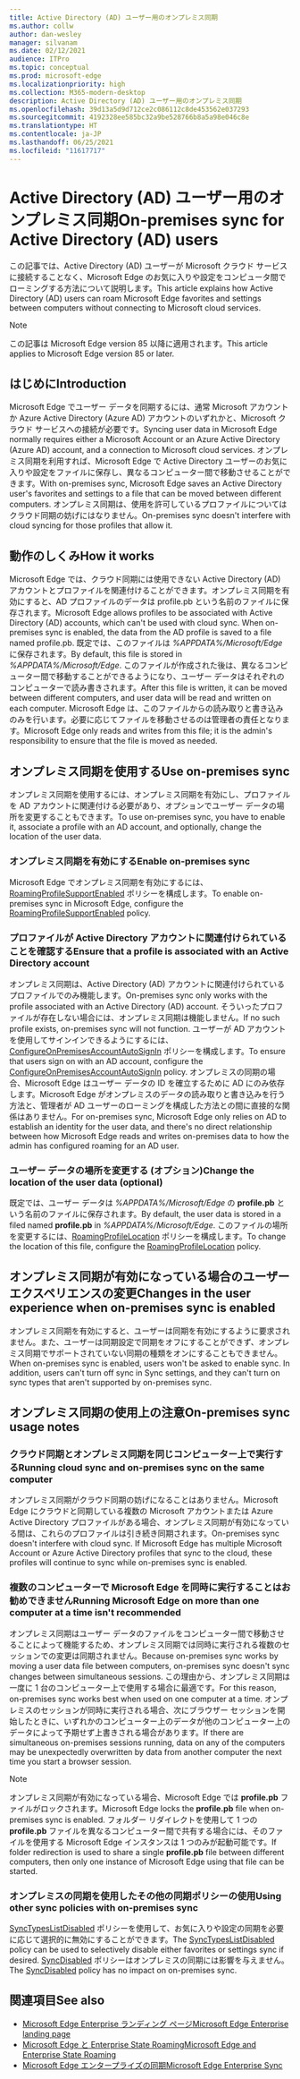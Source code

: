 ```yaml
---
title: Active Directory (AD) ユーザー用のオンプレミス同期
ms.author: collw
author: dan-wesley
manager: silvanam
ms.date: 02/12/2021
audience: ITPro
ms.topic: conceptual
ms.prod: microsoft-edge
ms.localizationpriority: high
ms.collection: M365-modern-desktop
description: Active Directory (AD) ユーザー用のオンプレミス同期
ms.openlocfilehash: 39d13a5d9d712ce2c086112c8de453562e037293
ms.sourcegitcommit: 4192328ee585bc32a9be528766b8a5a98e046c8e
ms.translationtype: HT
ms.contentlocale: ja-JP
ms.lasthandoff: 06/25/2021
ms.locfileid: "11617717"
---
```

# <a name="on-premises-sync-for-active-directory-ad-users"></a><span data-ttu-id="520ef-103">Active Directory (AD) ユーザー用のオンプレミス同期</span><span class="sxs-lookup"><span data-stu-id="520ef-103">On-premises sync for Active Directory (AD) users</span></span>

<span data-ttu-id="520ef-104">この記事では、Active Directory (AD) ユーザーが Microsoft クラウド サービスに接続することなく、Microsoft Edge のお気に入りや設定をコンピュータ間でローミングする方法について説明します。</span><span class="sxs-lookup"><span data-stu-id="520ef-104">This article explains how Active Directory (AD) users can roam Microsoft Edge favorites and settings between computers without connecting to Microsoft cloud services.</span></span>

> [!NOTE]
> <span data-ttu-id="520ef-105">この記事は Microsoft Edge version 85 以降に適用されます。</span><span class="sxs-lookup"><span data-stu-id="520ef-105">This article applies to Microsoft Edge version 85 or later.</span></span>

## <a name="introduction"></a><span data-ttu-id="520ef-106">はじめに</span><span class="sxs-lookup"><span data-stu-id="520ef-106">Introduction</span></span>

<span data-ttu-id="520ef-107">Microsoft Edge でユーザー データを同期するには、通常 Microsoft アカウントか Azure Active Directory (Azure AD) アカウントのいずれかと、Microsoft クラウド サービスへの接続が必要です。</span><span class="sxs-lookup"><span data-stu-id="520ef-107">Syncing user data in Microsoft Edge normally requires either a Microsoft Account or an Azure Active Directory (Azure AD) account, and a connection to Microsoft cloud services.</span></span> <span data-ttu-id="520ef-108">オンプレミス同期を利用すれば、Microsoft Edge で Active Directory ユーザーのお気に入りや設定をファイルに保存し、異なるコンピューター間で移動させることができます。</span><span class="sxs-lookup"><span data-stu-id="520ef-108">With on-premises sync, Microsoft Edge saves an Active Directory user's favorites and settings to a file that can be moved between different computers.</span></span> <span data-ttu-id="520ef-109">オンプレミス同期は、使用を許可しているプロファイルについてはクラウド同期の妨げにはなりません。</span><span class="sxs-lookup"><span data-stu-id="520ef-109">On-premises sync doesn't interfere with cloud syncing for those profiles that allow it.</span></span>

## <a name="how-it-works"></a><span data-ttu-id="520ef-110">動作のしくみ</span><span class="sxs-lookup"><span data-stu-id="520ef-110">How it works</span></span>

<span data-ttu-id="520ef-111">Microsoft Edge では、クラウド同期には使用できない Active Directory (AD) アカウントとプロファイルを関連付けることができます。オンプレミス同期を有効にすると、AD プロファイルのデータは profile.pb という名前のファイルに保存されます。</span><span class="sxs-lookup"><span data-stu-id="520ef-111">Microsoft Edge allows profiles to be associated with Active Directory (AD) accounts, which can't be used with cloud sync. When on-premises sync is enabled, the data from the AD profile is saved to a file named profile.pb.</span></span> <span data-ttu-id="520ef-112">既定では、このファイルは *%APPDATA%/Microsoft/Edge* に保存されます。</span><span class="sxs-lookup"><span data-stu-id="520ef-112">By default, this file is stored in *%APPDATA%/Microsoft/Edge*.</span></span> <span data-ttu-id="520ef-113">このファイルが作成された後は、異なるコンピューター間で移動することができるようになり、ユーザー データはそれぞれのコンピューターで読み書きされます。</span><span class="sxs-lookup"><span data-stu-id="520ef-113">After this file is written, it can be moved between different computers, and user data will be read and written on each computer.</span></span> <span data-ttu-id="520ef-114">Microsoft Edge は、このファイルからの読み取りと書き込みのみを行います。必要に応じてファイルを移動させるのは管理者の責任となります。</span><span class="sxs-lookup"><span data-stu-id="520ef-114">Microsoft Edge only reads and writes from this file; it is the admin's responsibility to ensure that the file is moved as needed.</span></span>

## <a name="use-on-premises-sync"></a><span data-ttu-id="520ef-115">オンプレミス同期を使用する</span><span class="sxs-lookup"><span data-stu-id="520ef-115">Use on-premises sync</span></span>

<span data-ttu-id="520ef-116">オンプレミス同期を使用するには、オンプレミス同期を有効にし、プロファイルを AD アカウントに関連付ける必要があり、オプションでユーザー データの場所を変更することもできます。</span><span class="sxs-lookup"><span data-stu-id="520ef-116">To use on-premises sync, you have to enable it, associate a profile with an AD account, and optionally, change the location of the user data.</span></span>

### <a name="enable-on-premises-sync"></a><span data-ttu-id="520ef-117">オンプレミス同期を有効にする</span><span class="sxs-lookup"><span data-stu-id="520ef-117">Enable on-premises sync</span></span>

<span data-ttu-id="520ef-118">Microsoft Edge でオンプレミス同期を有効にするには、[RoamingProfileSupportEnabled](./microsoft-edge-policies.md#roamingprofilesupportenabled) ポリシーを構成します。</span><span class="sxs-lookup"><span data-stu-id="520ef-118">To enable on-premises sync in Microsoft Edge, configure the [RoamingProfileSupportEnabled](./microsoft-edge-policies.md#roamingprofilesupportenabled) policy.</span></span>

### <a name="ensure-that-a-profile-is-associated-with-an-active-directory-account"></a><span data-ttu-id="520ef-119">プロファイルが Active Directory アカウントに関連付けられていることを確認する</span><span class="sxs-lookup"><span data-stu-id="520ef-119">Ensure that a profile is associated with an Active Directory account</span></span>

<span data-ttu-id="520ef-120">オンプレミス同期は、Active Directory (AD) アカウントに関連付けられているプロファイルでのみ機能します。</span><span class="sxs-lookup"><span data-stu-id="520ef-120">On-premises sync only works with the profile associated with an Active Directory (AD) account.</span></span> <span data-ttu-id="520ef-121">そういったプロファイルが存在しない場合には、オンプレミス同期は機能しません。</span><span class="sxs-lookup"><span data-stu-id="520ef-121">If no such profile exists, on-premises sync will not function.</span></span> <span data-ttu-id="520ef-122">ユーザーが AD アカウントを使用してサインインできるようにするには、[ConfigureOnPremisesAccountAutoSignIn](./microsoft-edge-policies.md#configureonpremisesaccountautosignin) ポリシーを構成します。</span><span class="sxs-lookup"><span data-stu-id="520ef-122">To ensure that users sign on with an AD account, configure the [ConfigureOnPremisesAccountAutoSignIn](./microsoft-edge-policies.md#configureonpremisesaccountautosignin) policy.</span></span> <span data-ttu-id="520ef-123">オンプレミスの同期の場合、Microsoft Edge はユーザー データの ID を確立するために AD にのみ依存します。Microsoft Edge がオンプレミスのデータの読み取りと書き込みを行う方法と、管理者が AD ユーザーのローミングを構成した方法との間に直接的な関係はありません。</span><span class="sxs-lookup"><span data-stu-id="520ef-123">For on-premises sync, Microsoft Edge only relies on AD to establish an identity for the user data, and there's no direct relationship between how Microsoft Edge reads and writes on-premises data to how the admin has configured roaming for an AD user.</span></span>

### <a name="change-the-location-of-the-user-data-optional"></a><span data-ttu-id="520ef-124">ユーザー データの場所を変更する (オプション)</span><span class="sxs-lookup"><span data-stu-id="520ef-124">Change the location of the user data (optional)</span></span>

<span data-ttu-id="520ef-125">既定では、ユーザー データは *%APPDATA%/Microsoft/Edge* の **profile.pb** という名前のファイルに保存されます。</span><span class="sxs-lookup"><span data-stu-id="520ef-125">By default, the user data is stored in a filed named **profile.pb** in *%APPDATA%/Microsoft/Edge*.</span></span> <span data-ttu-id="520ef-126">このファイルの場所を変更するには、[RoamingProfileLocation](./microsoft-edge-policies.md#roamingprofilelocation) ポリシーを構成します。</span><span class="sxs-lookup"><span data-stu-id="520ef-126">To change the location of this file, configure the [RoamingProfileLocation](./microsoft-edge-policies.md#roamingprofilelocation) policy.</span></span>

## <a name="changes-in-the-user-experience-when-on-premises-sync-is-enabled"></a><span data-ttu-id="520ef-127">オンプレミス同期が有効になっている場合のユーザー エクスペリエンスの変更</span><span class="sxs-lookup"><span data-stu-id="520ef-127">Changes in the user experience when on-premises sync is enabled</span></span>

<span data-ttu-id="520ef-128">オンプレミス同期を有効にすると、ユーザーは同期を有効にするように要求されません。また、ユーザーは同期設定で同期をオフにすることができず、オンプレミス同期でサポートされていない同期の種類をオンにすることもできません。</span><span class="sxs-lookup"><span data-stu-id="520ef-128">When on-premises sync is enabled, users won't be asked to enable sync. In addition, users can't turn off sync in Sync settings, and they can't turn on sync types that aren't supported by on-premises sync.</span></span>

## <a name="on-premises-sync-usage-notes"></a><span data-ttu-id="520ef-129">オンプレミス同期の使用上の注意</span><span class="sxs-lookup"><span data-stu-id="520ef-129">On-premises sync usage notes</span></span>

### <a name="running-cloud-sync-and-on-premises-sync-on-the-same-computer"></a><span data-ttu-id="520ef-130">クラウド同期とオンプレミス同期を同じコンピューター上で実行する</span><span class="sxs-lookup"><span data-stu-id="520ef-130">Running cloud sync and on-premises sync on the same computer</span></span>

<span data-ttu-id="520ef-131">オンプレミス同期がクラウド同期の妨げになることはありません。Microsoft Edge にクラウドと同期している複数の Microsoft アカウントまたは Azure Active Directory プロファイルがある場合、オンプレミス同期が有効になっている間は、これらのプロファイルは引き続き同期されます。</span><span class="sxs-lookup"><span data-stu-id="520ef-131">On-premises sync doesn't interfere with cloud sync. If Microsoft Edge has multiple Microsoft Account or Azure Active Directory profiles that sync to the cloud, these profiles will continue to sync while on-premises sync is enabled.</span></span>

### <a name="running-microsoft-edge-on-more-than-one-computer-at-a-time-isnt-recommended"></a><span data-ttu-id="520ef-132">複数のコンピューターで Microsoft Edge を同時に実行することはお勧めできません</span><span class="sxs-lookup"><span data-stu-id="520ef-132">Running Microsoft Edge on more than one computer at a time isn't recommended</span></span>

<span data-ttu-id="520ef-133">オンプレミス同期はユーザー データのファイルをコンピューター間で移動させることによって機能するため、オンプレミス同期では同時に実行される複数のセッションでの変更は同期されません。</span><span class="sxs-lookup"><span data-stu-id="520ef-133">Because on-premises sync works by moving a user data file between computers, on-premises sync doesn't sync changes between simultaneous sessions.</span></span> <span data-ttu-id="520ef-134">この理由から、オンプレミス同期は一度に 1 台のコンピューター上で使用する場合に最適です。</span><span class="sxs-lookup"><span data-stu-id="520ef-134">For this reason, on-premises sync works best when used on one computer at a time.</span></span> <span data-ttu-id="520ef-135">オンプレミスのセッションが同時に実行される場合、次にブラウザー セッションを開始したときに、いずれかのコンピューター上のデータが他のコンピューター上のデータによって予期せず上書きされる場合があります。</span><span class="sxs-lookup"><span data-stu-id="520ef-135">If there are simultaneous on-premises sessions running, data on any of the computers may be unexpectedly overwritten by data from another computer the next time you start a browser session.</span></span>

> [!NOTE]
> <span data-ttu-id="520ef-136">オンプレミス同期が有効になっている場合、Microsoft Edge では **profile.pb** ファイルがロックされます。</span><span class="sxs-lookup"><span data-stu-id="520ef-136">Microsoft Edge locks the **profile.pb** file when on-premises sync is enabled.</span></span> <span data-ttu-id="520ef-137">フォルダー リダイレクトを使用して 1 つの **profile.pb** ファイルを異なるコンピューター間で共有する場合には、そのファイルを使用する Microsoft Edge インスタンスは 1 つのみが起動可能です。</span><span class="sxs-lookup"><span data-stu-id="520ef-137">If folder redirection is used to share a single **profile.pb** file between different computers, then only one instance of Microsoft Edge using that file can be started.</span></span>

### <a name="using-other-sync-policies-with-on-premises-sync"></a><span data-ttu-id="520ef-138">オンプレミスの同期を使用したその他の同期ポリシーの使用</span><span class="sxs-lookup"><span data-stu-id="520ef-138">Using other sync policies with on-premises sync</span></span>

<span data-ttu-id="520ef-139">[SyncTypesListDisabled](./microsoft-edge-policies.md#synctypeslistdisabled) ポリシーを使用して、お気に入りや設定の同期を必要に応じて選択的に無効にすることができます。</span><span class="sxs-lookup"><span data-stu-id="520ef-139">The [SyncTypesListDisabled](./microsoft-edge-policies.md#synctypeslistdisabled) policy can be used to selectively disable either favorites or settings sync if desired.</span></span> <span data-ttu-id="520ef-140">[SyncDisabled](./microsoft-edge-policies.md#syncdisabled) ポリシーはオンプレミスの同期には影響を与えません。</span><span class="sxs-lookup"><span data-stu-id="520ef-140">The [SyncDisabled](./microsoft-edge-policies.md#syncdisabled) policy has no impact on on-premises sync.</span></span>

## <a name="see-also"></a><span data-ttu-id="520ef-141">関連項目</span><span class="sxs-lookup"><span data-stu-id="520ef-141">See also</span></span>

- [<span data-ttu-id="520ef-142">Microsoft Edge Enterprise ランディング ページ</span><span class="sxs-lookup"><span data-stu-id="520ef-142">Microsoft Edge Enterprise landing page</span></span>](https://aka.ms/EdgeEnterprise)
- [<span data-ttu-id="520ef-143">Microsoft Edge と Enterprise State Roaming</span><span class="sxs-lookup"><span data-stu-id="520ef-143">Microsoft Edge and Enterprise State Roaming</span></span>](microsoft-edge-enterprise-state-roaming.md)
- [<span data-ttu-id="520ef-144">Microsoft Edge エンタープライズの同期</span><span class="sxs-lookup"><span data-stu-id="520ef-144">Microsoft Edge Enterprise Sync</span></span>](microsoft-edge-enterprise-sync.md)